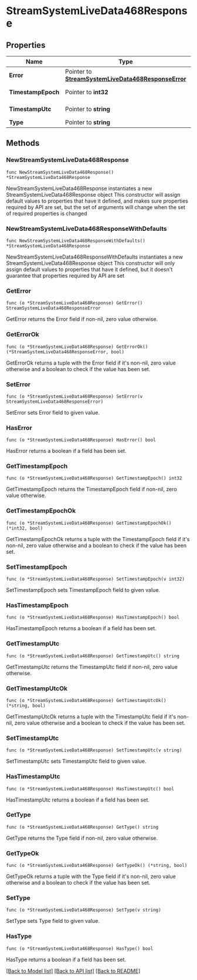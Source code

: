 # StreamSystemLiveData468Response

## Properties

Name | Type | Description | Notes
------------ | ------------- | ------------- | -------------
**Error** | Pointer to [**StreamSystemLiveData468ResponseError**](StreamSystemLiveData468ResponseError.md) |  | [optional] 
**TimestampEpoch** | Pointer to **int32** | Timestamp in epoch format. | [optional] 
**TimestampUtc** | Pointer to **string** | Timestamp in UTC format. | [optional] 
**Type** | Pointer to **string** | validation_error | [optional] 

## Methods

### NewStreamSystemLiveData468Response

`func NewStreamSystemLiveData468Response() *StreamSystemLiveData468Response`

NewStreamSystemLiveData468Response instantiates a new StreamSystemLiveData468Response object
This constructor will assign default values to properties that have it defined,
and makes sure properties required by API are set, but the set of arguments
will change when the set of required properties is changed

### NewStreamSystemLiveData468ResponseWithDefaults

`func NewStreamSystemLiveData468ResponseWithDefaults() *StreamSystemLiveData468Response`

NewStreamSystemLiveData468ResponseWithDefaults instantiates a new StreamSystemLiveData468Response object
This constructor will only assign default values to properties that have it defined,
but it doesn't guarantee that properties required by API are set

### GetError

`func (o *StreamSystemLiveData468Response) GetError() StreamSystemLiveData468ResponseError`

GetError returns the Error field if non-nil, zero value otherwise.

### GetErrorOk

`func (o *StreamSystemLiveData468Response) GetErrorOk() (*StreamSystemLiveData468ResponseError, bool)`

GetErrorOk returns a tuple with the Error field if it's non-nil, zero value otherwise
and a boolean to check if the value has been set.

### SetError

`func (o *StreamSystemLiveData468Response) SetError(v StreamSystemLiveData468ResponseError)`

SetError sets Error field to given value.

### HasError

`func (o *StreamSystemLiveData468Response) HasError() bool`

HasError returns a boolean if a field has been set.

### GetTimestampEpoch

`func (o *StreamSystemLiveData468Response) GetTimestampEpoch() int32`

GetTimestampEpoch returns the TimestampEpoch field if non-nil, zero value otherwise.

### GetTimestampEpochOk

`func (o *StreamSystemLiveData468Response) GetTimestampEpochOk() (*int32, bool)`

GetTimestampEpochOk returns a tuple with the TimestampEpoch field if it's non-nil, zero value otherwise
and a boolean to check if the value has been set.

### SetTimestampEpoch

`func (o *StreamSystemLiveData468Response) SetTimestampEpoch(v int32)`

SetTimestampEpoch sets TimestampEpoch field to given value.

### HasTimestampEpoch

`func (o *StreamSystemLiveData468Response) HasTimestampEpoch() bool`

HasTimestampEpoch returns a boolean if a field has been set.

### GetTimestampUtc

`func (o *StreamSystemLiveData468Response) GetTimestampUtc() string`

GetTimestampUtc returns the TimestampUtc field if non-nil, zero value otherwise.

### GetTimestampUtcOk

`func (o *StreamSystemLiveData468Response) GetTimestampUtcOk() (*string, bool)`

GetTimestampUtcOk returns a tuple with the TimestampUtc field if it's non-nil, zero value otherwise
and a boolean to check if the value has been set.

### SetTimestampUtc

`func (o *StreamSystemLiveData468Response) SetTimestampUtc(v string)`

SetTimestampUtc sets TimestampUtc field to given value.

### HasTimestampUtc

`func (o *StreamSystemLiveData468Response) HasTimestampUtc() bool`

HasTimestampUtc returns a boolean if a field has been set.

### GetType

`func (o *StreamSystemLiveData468Response) GetType() string`

GetType returns the Type field if non-nil, zero value otherwise.

### GetTypeOk

`func (o *StreamSystemLiveData468Response) GetTypeOk() (*string, bool)`

GetTypeOk returns a tuple with the Type field if it's non-nil, zero value otherwise
and a boolean to check if the value has been set.

### SetType

`func (o *StreamSystemLiveData468Response) SetType(v string)`

SetType sets Type field to given value.

### HasType

`func (o *StreamSystemLiveData468Response) HasType() bool`

HasType returns a boolean if a field has been set.


[[Back to Model list]](../README.md#documentation-for-models) [[Back to API list]](../README.md#documentation-for-api-endpoints) [[Back to README]](../README.md)


